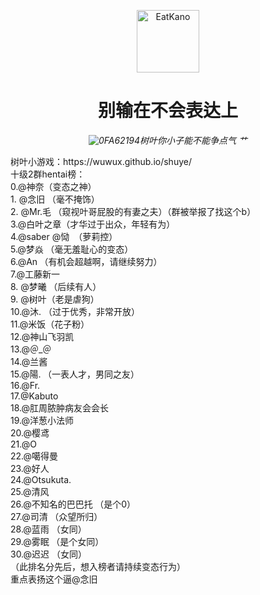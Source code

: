 <p align="center">
  <a href="https://www.huya.com/ye4655"><img src="https://s1.328888.xyz/2022/07/17/NUgJE.webp" width="100" height="100" alt="EatKano"></a>
</p>
<div align="center">

# 别输在不会表达上

_![0FA62194](https://user-images.githubusercontent.com/22928148/179388228-3da9f8fd-0f9c-4a66-bf69-ebea7d8cc119.png)树叶你小子能不能争点气 艹_

</div>
树叶小游戏：https://wuwux.github.io/shuye/  <br>
十级2群hentai榜：<br>
0.@神奈（变态之神）<br>
1. @念旧 （毫不掩饰）<br>
2. @Mr.毛 （窥视叶哥屁股的有妻之夫）（群被举报了找这个b）<br>
3.@白叶之章（才华过于出众，年轻有为）<br>
4.@saber @恸  （萝莉控）<br>
5.@梦焱 （毫无羞耻心的变态）<br>
6.@An （有机会超越啊，请继续努力）<br>
7.@工藤新一 <br>
8. @梦曦 （后续有人）<br>
9. @树叶（老是虐狗）<br>
10.@沐. （过于优秀，非常开放）<br>
11.@米饭（花子粉）<br>
12.@神山飞羽凯 <br>
13.@＠_＠ <br>
14.@兰酱 <br>
15.@陽. （一表人才，男同之友）<br>
16.@Fr. <br>
17.@Kabuto <br>
18.@肛周脓肿病友会会长 <br>
19.@洋葱小法师 <br>
20.@樱鸢 <br>
21.@O <br>
22.@噶得曼 <br>
23.@好人 <br>
24.@Otsukuta. <br>
25.@清风 <br>
26.@不知名的巴巴托 （是个0）<br>
27.@司清 （众望所归）<br>
28.@蓝雨 （女同） <br>
29.@雾眠 （是个女同）<br>
30.@迟迟 （女同）<br>
（此排名分先后，想入榜者请持续变态行为）<br>
重点表扬这个逼@念旧 <br>
